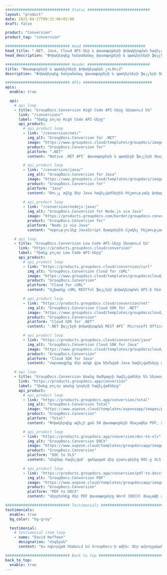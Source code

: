 ```yaml
---
############################# Static ############################
layout: "product"
date: 2021-04-27T09:31:06+03:00
draft: false

product: "Conversion"
product_tag: "conversion"

############################# Head ############################
head_title: ".NET, Java, Cloud API-ներ և փաստաթղթերի փոխակերպման հավելվածներ GroupDocs-ի կողմից"
head_description: "Փոխակերպեք հանրաճանաչ փաստաթղթերի և պատկերների ֆայլերի ձևաչափերը ցանկացած հարթակում հավելվածների և api-ի վրա հիմնված լուծումներով:"

############################# Header ############################
title: "Փաստաթղթերի և պատկերների փոխակերպման լուծում"
description: "Փոխակերպեք հանրաճանաչ փաստաթղթերի և պատկերների ֆայլերի ձևաչափերը ցանկացած հարթակում հավելվածների և api-ի վրա հիմնված լուծումներով:"

############################# APIs ###############################
apis:
  enable: true

  api:
    # api loop
    - title: "GroupDocs.Conversion High Code API-ները ներառում են"
      link: "/conversion/"
      label: "Դիտեք բոլոր High Code API-ները"
      api_product:
        # api_product loop
        - link: "/conversion/net/"
          img_alt: "GroupDocs.Conversion for .NET"
          image: "https://www.groupdocs.cloud/templates/groupdocs/images/product-logos/groupdocs-conversion-net.png"
          product: "GroupDocs.Conversion for"
          platform: ".NET"
          content: "Native .NET API՝ փաստաթղթերի և պատկերի ֆայլերի ձևաչափերը ճշգրիտ փոխակերպելու համար ցանկացած տեսակի .NET հավելվածում: Աջակցում է փոխակերպման ընթացքում պատկերի ջրանիշներ ավելացնելուն:"

        # api_product loop
        - link: "/conversion/java/"
          img_alt: "GroupDocs.Conversion for Java"
          image: "https://www.groupdocs.cloud/templates/groupdocs/images/product-logos/groupdocs-conversion-java.png"
          product: "GroupDocs.Conversion for"
          platform: "Java"
          content: "Թույլ տվեք ձեր Java հավելվածներին հեշտությամբ փոխարկել բոլոր արդյունաբերական ստանդարտ փաստաթղթերի ձևաչափերը, ներառյալ Microsoft Office, PDF, HTML, պատկերներ և շատ ուրիշներ:"
        
        # api_product loop
        - link: "/conversion/nodejs-java/"
          img_alt: "GroupDocs.Conversion for Node.js via Java"
          image: "https://products.groupdocs.com/border/groupdocs-conversion-nodejs-java.svg"
          product: "GroupDocs.Conversion for"
          platform: "Node.js via Java"
          content: "Կրթությունեք JavaScript ծրագրերին մշակել հեշտությամբ դոկումենտների միջև գործելու։ Այդ գործընթացների մեջ կարող է ներառել Microsoft Office, PDF, HTML, պատկերներ ու այլն։"

    # api loop
    - title: "GroupDocs.Conversion Low Code API-ները ներառում են"
      link: "https://products.groupdocs.cloud/conversion"
      label: "Դիտեք բոլոր Low Code API-ները"
      api_product:
        # api_product loop
        - link: "https://products.groupdocs.cloud/conversion/curl"
          img_alt: "GroupDocs.Conversion Cloud for cURL"
          image: "https://www.groupdocs.cloud/templates/groupdocscloud/images/sdk/272x272/groupdocs_conversion-for-curl.png"
          product: "GroupDocs.Conversion"
          platform: "Cloud for cURL"
          content: "Աշխատեք cURL RESTful ֆայլերի փոխակերպման API-ի հետ՝ հեշտությամբ փոխակերպելու Microsoft Office, PDF, Email, Project, HTML և այլ սովորական ֆայլերի ձևաչափեր ձեր հավելվածներում:"

        # api_product loop
        - link: "https://products.groupdocs.cloud/conversion/net"
          img_alt: "GroupDocs.Conversion Cloud SDK for .NET"
          image: "https://www.groupdocs.cloud/templates/groupdocscloud/images/sdk/272x272/groupdocs_conversion-for-net.png"
          product: "GroupDocs.Conversion"
          platform: "Cloud SDK for .NET"
          content: ".NET ֆայլերի փոխակերպման REST API՝ Microsoft Office, PDF, Email, Project, HTML և այլ սովորական ֆայլերի ձևաչափեր հեշտությամբ փոխարկելու համար Cloud SDK-ի միջոցով ցանկացած հարթակում:"

        # api_product loop
        - link: "https://products.groupdocs.cloud/conversion/java"
          img_alt: "GroupDocs.Conversion Cloud SDK for Java"
          image: "https://www.groupdocs.cloud/templates/groupdocscloud/images/sdk/272x272/groupdocs_conversion-for-java.png"
          product: "GroupDocs.Conversion"
          platform: "Cloud SDK for Java"
          content: "Հարստացրեք ձեր ամպի վրա հիմնված Java հավելվածները փաստաթղթերի փոխակերպման առաջադեմ գործառույթներով ցանկացած հարթակում, որը կարող է զանգահարել REST API:"

    # api loop
    - title: "GroupDocs.Conversion Առանց ծածկագրի հավելվածներ են ներառված"
      link: "https://products.groupdocs.app/conversion"
      label: "Դիտեք բոլոր առանց կոդերի հավելվածները"
      api_product:
        # api_product loop
        - link: "https://products.groupdocs.app/conversion/total"
          img_alt: "GroupDocs.Conversion Total"
          image: "https://www.aspose.cloud/templates/asposeapp/images/products/logo/aspose_conversion-app.png"
          product: "GroupDocs.Conversion"
          platform: "Total"
          content: "Փոխակերպեք ավելի քան 50 փաստաթղթերի ձևաչափեր PDF, XLSX, DOCX, XPS, HTML և այլն:"

        # api_product loop
        - link: "https://products.groupdocs.app/conversion/doc-to-xls"
          img_alt: "GroupDocs.Conversion DOCX"
          image: "https://www.aspose.cloud/templates/groupdocsapp/images/products/logo/groupdocs_words-app.png"
          product: "GroupDocs.Conversion"
          platform: "DOC to XLS"
          content: "Անվճար հավելված՝ ցանկացած վեբ բրաուզերից DOC-ը XLS ձևաչափի փոխարկելու համար:"

        # api_product loop
        - link: "https://products.groupdocs.app/conversion/pdf-to-docx"
          img_alt: "GroupDocs.Conversion PDF"
          image: "https://www.aspose.cloud/templates/groupdocsapp/images/products/logo/groupdocs_pdf-app.png"
          product: "GroupDocs.Conversion"
          platform: "PDF to DOCX"
          content: "Վերբեռնեք ձեր PDF փաստաթղթերը Word (DOCX) ձևաչափի անխափան փոխակերպման համար:"

############################# Testimonials ###############################
testimonials:
  enable: true
  bg_color: "bg-gray"

  testimonial:
    # testimonial item loop
    - name: "David Hoffman"
      designation: "Հոգեբան"
      content: "Ես ոգևորված հետևում եմ GroupDocs-ի աճին: Ձեր ամբողջական թիմի արձագանքողությունն ինձ մեծապես օգնեց, երբ ես GroupDocs-ում ինչ-որ մեկի հետ խոսում եմ, կարող եմ երաշխավորել, որ ինչ-որ մեկը լսում է և անում է, որ ինչ-որ բան տեղի ունենա:"

############################# Back to top ###############################
back_to_top:
  enable: true
---
```

